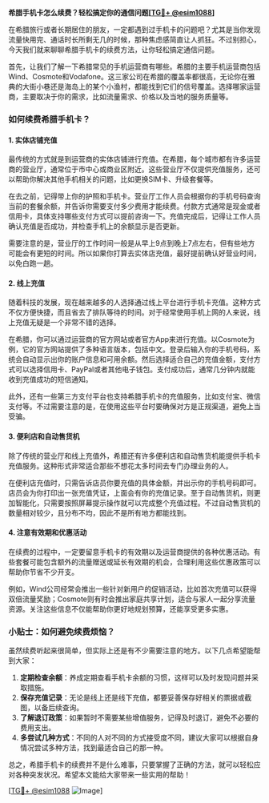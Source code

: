**希腊手机卡怎么续费？轻松搞定你的通信问题[[TG💪+ @esim1088](https://t.me/s/esim1088)]**

在希腊旅行或者长期居住的朋友，一定都遇到过手机卡的问题吧？尤其是当你发现流量快用完、通话时长所剩无几的时候，那种焦虑感简直让人抓狂。不过别担心，今天我们就来聊聊希腊手机卡的续费方法，让你轻松搞定通信问题。

首先，让我们了解一下希腊常见的手机运营商有哪些。希腊的主要手机运营商包括Wind、Cosmote和Vodafone。这三家公司在希腊的覆盖率都很高，无论你在雅典的大街小巷还是海岛上的某个小渔村，都能找到它们的信号覆盖。选择哪家运营商，主要取决于你的需求，比如流量需求、价格以及当地的服务质量等。

### 如何续费希腊手机卡？

#### 1. **实体店铺充值**
最传统的方式就是到运营商的实体店铺进行充值。在希腊，每个城市都有许多运营商的营业厅，通常位于市中心或商业区附近。这些营业厅不仅提供充值服务，还可以帮助你解决其他手机相关的问题，比如更换SIM卡、升级套餐等。

在去之前，记得带上你的护照和手机卡。营业厅工作人员会根据你的手机号码查询当前的套餐余额，并告诉你需要支付多少费用才能续费。付款方式通常是现金或者信用卡，具体支持哪些支付方式可以提前咨询一下。充值完成后，记得让工作人员确认充值是否成功，并检查手机上的余额显示是否更新。

需要注意的是，营业厅的工作时间一般是从早上9点到晚上7点左右，但有些地方可能会有更短的时间。所以如果你打算去实体店充值，最好提前确认好营业时间，以免白跑一趟。

#### 2. **线上充值**
随着科技的发展，现在越来越多的人选择通过线上平台进行手机卡充值。这种方式不仅方便快捷，而且省去了排队等待的时间。对于经常使用手机上网的人来说，线上充值无疑是一个非常不错的选择。

在希腊，你可以通过运营商的官方网站或者官方App来进行充值。以Cosmote为例，它的官方网站提供了多种语言版本，包括中文。登录后输入你的手机号码，系统会自动显示出你的账户信息和可用余额。然后选择适合自己的充值金额，支付方式可以选择信用卡、PayPal或者其他电子钱包。支付成功后，通常几分钟内就能收到充值成功的短信通知。

此外，还有一些第三方支付平台也支持希腊手机卡的充值服务，比如支付宝、微信支付等。不过需要注意的是，在使用这些平台时要确保对方是正规渠道，避免上当受骗。

#### 3. **便利店和自动售货机**
除了传统的营业厅和线上充值外，希腊还有许多便利店和自动售货机能提供手机卡充值服务。这种形式非常适合那些不想花太多时间去专门办理业务的人。

在便利店充值时，只需告诉店员你要充值的具体金额，并出示你的手机号码即可。店员会为你打印出一张充值凭证，上面会有你的充值记录。至于自动售货机，则更加智能化，只需要按照屏幕提示操作就可以完成整个充值过程。不过自动售货机的数量相对较少，且分布不均，因此不是所有地方都能找到。

#### 4. **注意有效期和优惠活动**
在续费的过程中，一定要留意手机卡的有效期以及运营商提供的各种优惠活动。有些套餐可能包含额外的流量赠送或延长有效期的机会，合理利用这些优惠政策可以帮助你节省不少开支。

例如，Wind公司经常会推出一些针对新用户的促销活动，比如首次充值可以获得双倍流量奖励；Cosmote则有时会推出家庭共享计划，适合与家人一起分享流量资源。关注这些信息不仅能帮助你更好地规划预算，还能享受更多实惠。

### 小贴士：如何避免续费烦恼？

虽然续费听起来很简单，但实际上还是有不少需要注意的地方。以下几点希望能帮到大家：

1. **定期检查余额**：养成定期查看手机卡余额的习惯，这样可以及时发现问题并采取措施。
2. **保存充值记录**：无论是线上还是线下充值，都要妥善保存好相关的票据或截图，以备后续查询。
3. **了解退订政策**：如果暂时不需要某些增值服务，记得及时退订，避免不必要的费用支出。
4. **多尝试几种方式**：不同的人对不同的方式接受度不同，建议大家可以根据自身情况尝试多种方法，找到最适合自己的那一种。

总之，希腊手机卡的续费并不是什么难事，只要掌握了正确的方法，就可以轻松应对各种突发状况。希望本文能给大家带来一些实用的帮助！

[[TG💪+ @esim1088](https://t.me/s/esim1088) ![Image](https://i.postimg.cc/4NQfJmqS/Snipaste-2025-05-13-00-14-12.png)]